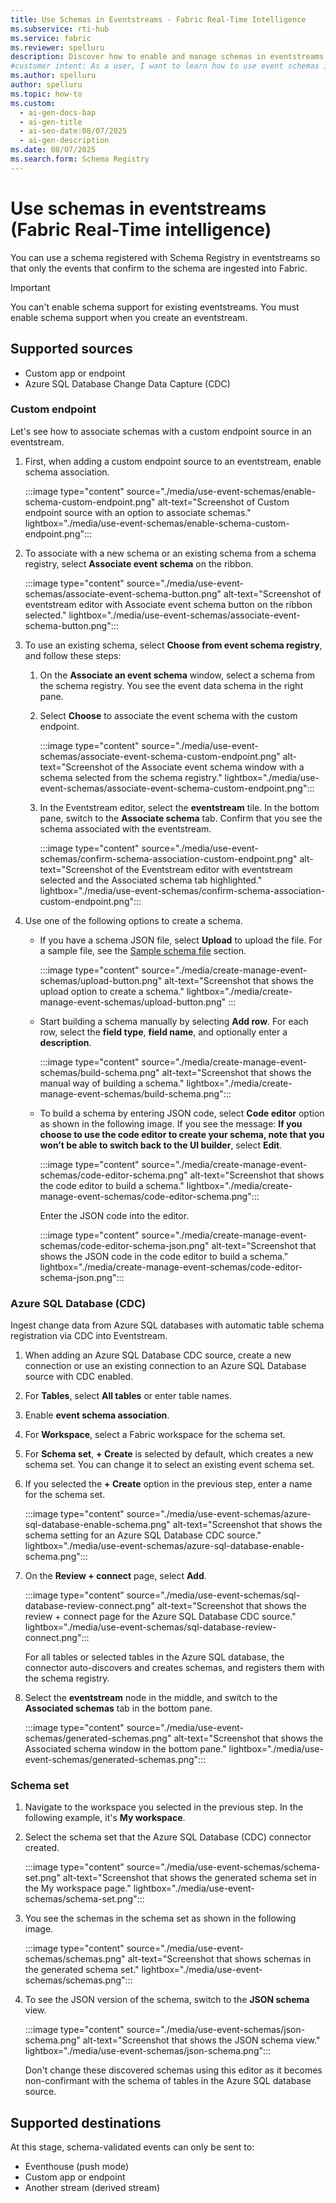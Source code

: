 ```yaml
---
title: Use Schemas in Eventstreams - Fabric Real-Time Intelligence
ms.subservice: rti-hub
ms.service: fabric
ms.reviewer: spelluru
description: Discover how to enable and manage schemas in eventstreams. Step-by-step guidance for custom endpoints, Azure SQL CDC, and schema-validated destinations.
#customer intent: As a user, I want to learn how to use event schemas in eventstreams in Real-Time Intelligence.
ms.author: spelluru
author: spelluru
ms.topic: how-to
ms.custom:
  - ai-gen-docs-bap
  - ai-gen-title
  - ai-seo-date:08/07/2025
  - ai-gen-description
ms.date: 08/07/2025
ms.search.form: Schema Registry
---
```



# Use schemas in eventstreams (Fabric Real-Time intelligence)
You can use a schema registered with Schema Registry in eventstreams so that only the events that confirm to the schema are ingested into Fabric. 

> [!IMPORTANT]
> You can't enable schema support for existing eventstreams. You must enable schema support when you create an eventstream.


## Supported sources
- Custom app or endpoint
- Azure SQL Database Change Data Capture (CDC)


### Custom endpoint

Let's see how to associate schemas with a custom endpoint source in an eventstream.

1. First, when adding a custom endpoint source to an eventstream, enable schema association.

    :::image type="content" source="./media/use-event-schemas/enable-schema-custom-endpoint.png" alt-text="Screenshot of Custom endpoint source with an option to associate schemas." lightbox="./media/use-event-schemas/enable-schema-custom-endpoint.png":::

1. To associate with a new schema or an existing schema from a schema registry, select **Associate event schema** on the ribbon.

    :::image type="content" source="./media/use-event-schemas/associate-event-schema-button.png" alt-text="Screenshot of eventstream editor with Associate event schema button on the ribbon selected." lightbox="./media/use-event-schemas/associate-event-schema-button.png":::
1. To use an existing schema, select **Choose from event schema registry**, and follow these steps:
    1. On the **Associate an event schema** window, select a schema from the schema registry. You see the event data schema in the right pane. 
    1. Select **Choose** to associate the event schema with the custom endpoint. 
    
        :::image type="content" source="./media/use-event-schemas/associate-event-schema-custom-endpoint.png" alt-text="Screenshot of the Associate event schema window with a schema selected from the schema registry." lightbox="./media/use-event-schemas/associate-event-schema-custom-endpoint.png":::
    1. In the Eventstream editor, select the **eventstream** tile. In the bottom pane, switch to the **Associate schema** tab. Confirm that you see the schema associated with the eventstream.
    
        :::image type="content" source="./media/use-event-schemas/confirm-schema-association-custom-endpoint.png" alt-text="Screenshot of the Eventstream editor with eventstream selected and the Associated schema tab highlighted." lightbox="./media/use-event-schemas/confirm-schema-association-custom-endpoint.png":::        
1. Use one of the following options to create a schema. 
    - If you have a schema JSON file, select **Upload** to upload the file. For a sample file, see the [Sample schema file](create-manage-event-schemas.md#download-an-event-schema) section. 

        :::image type="content" source="./media/create-manage-event-schemas/upload-button.png" alt-text="Screenshot that shows the upload option to create a schema." lightbox="./media/create-manage-event-schemas/upload-button.png" :::
    - Start building a schema manually by selecting **Add row**. For each row, select the **field type**, **field name**, and optionally enter a **description**. 
    
        :::image type="content" source="./media/create-manage-event-schemas/build-schema.png" alt-text="Screenshot that shows the manual way of building a schema." lightbox="./media/create-manage-event-schemas/build-schema.png":::            
    
    - To build a schema by entering JSON code, select **Code editor** option as shown in the following image. If you see the message: **If you choose to use the code editor to create your schema, note that you won’t be able to switch back to the UI builder**, select **Edit**. 

        :::image type="content" source="./media/create-manage-event-schemas/code-editor-schema.png" alt-text="Screenshot that shows the code editor to build a schema." lightbox="./media/create-manage-event-schemas/code-editor-schema.png":::   

        Enter the JSON code into the editor. 

        :::image type="content" source="./media/create-manage-event-schemas/code-editor-schema-json.png" alt-text="Screenshot that shows the JSON code in the code editor to build a schema." lightbox="./media/create-manage-event-schemas/code-editor-schema-json.png":::                    


### Azure SQL Database (CDC)

Ingest change data from Azure SQL databases with automatic table schema registration via CDC into Eventstream.

1. When adding an Azure SQL Database CDC source, create a new connection or use an existing connection to an Azure SQL Database source with CDC enabled.

1. For **Tables**, select **All tables** or enter table names.

1. Enable **event schema association**.

1. For **Workspace**, select a Fabric workspace for the schema set.

1. For **Schema set**, **+ Create** is selected by default, which creates a new schema set. You can change it to select an existing event schema set.

1. If you selected the **+ Create** option in the previous step, enter a name for the schema set.

    :::image type="content" source="./media/use-event-schemas/azure-sql-database-enable-schema.png" alt-text="Screenshot that shows the schema setting for an Azure SQL Database CDC source." lightbox="./media/use-event-schemas/azure-sql-database-enable-schema.png":::

1. On the **Review + connect** page, select **Add**.

    :::image type="content" source="./media/use-event-schemas/sql-database-review-connect.png" alt-text="Screenshot that shows the review + connect page for the Azure SQL Database CDC source." lightbox="./media/use-event-schemas/sql-database-review-connect.png":::

    For all tables or selected tables in the Azure SQL database, the connector auto-discovers and creates schemas, and registers them with the schema registry.

1. Select the **eventstream** node in the middle, and switch to the **Associated schemas** tab in the bottom pane. 

    :::image type="content" source="./media/use-event-schemas/generated-schemas.png" alt-text="Screenshot that shows the Associated schema window in the bottom pane." lightbox="./media/use-event-schemas/generated-schemas.png":::

### Schema set

1. Navigate to the workspace you selected in the previous step. In the following example, it's **My workspace**.

1. Select the schema set that the Azure SQL Database (CDC) connector created.

    :::image type="content" source="./media/use-event-schemas/schema-set.png" alt-text="Screenshot that shows the generated schema set in the My workspace page." lightbox="./media/use-event-schemas/schema-set.png":::

1. You see the schemas in the schema set as shown in the following image.

    :::image type="content" source="./media/use-event-schemas/schemas.png" alt-text="Screenshot that shows schemas in the generated schema set." lightbox="./media/use-event-schemas/schemas.png":::

1. To see the JSON version of the schema, switch to the **JSON schema** view.

    :::image type="content" source="./media/use-event-schemas/json-schema.png" alt-text="Screenshot that shows the JSON schema view." lightbox="./media/use-event-schemas/json-schema.png":::

    Don't change these discovered schemas using this editor as it becomes non-confirmant with the schema of tables in the Azure SQL database source.



## Supported destinations

At this stage, schema-validated events can only be sent to:

- Eventhouse (push mode)
- Custom app or endpoint
- Another stream (derived stream)

